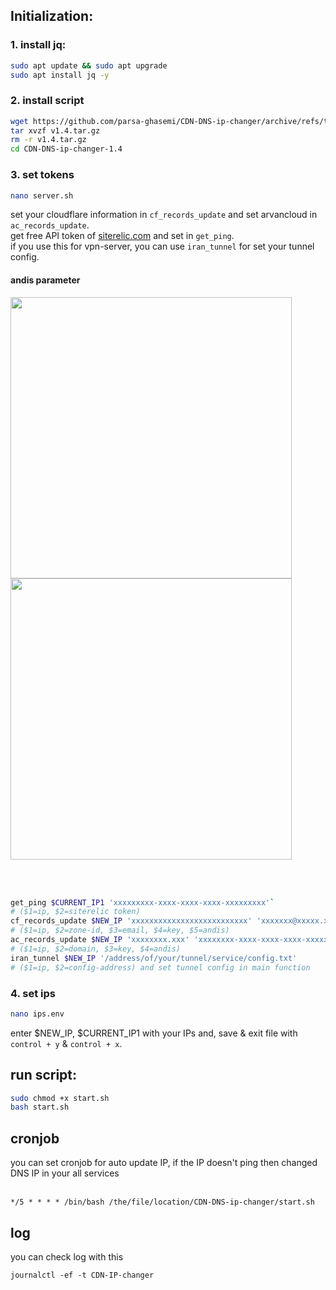 ## Initialization:


### 1. install jq:
```bash script
sudo apt update && sudo apt upgrade
sudo apt install jq -y
```

### 2. install script
```bash 
wget https://github.com/parsa-ghasemi/CDN-DNS-ip-changer/archive/refs/tags/v1.4.tar.gz
tar xvzf v1.4.tar.gz
rm -r v1.4.tar.gz
cd CDN-DNS-ip-changer-1.4

```

### 3. set tokens
```bash script
nano server.sh
```
set your cloudflare information in `cf_records_update` and set arvancloud in `ac_records_update`.
</br>
get free API token of [siterelic.com](siterelic.com) and set in `get_ping`.
</br>
if you use this for vpn-server, you can use `iran_tunnel` for set your tunnel config.
#### andis parameter
<img src="https://github.com/parsa-ghasemi/CDN-DNS-ip-changer/assets/105058611/9039f4f1-8309-45c2-b56a-5db3082a0d4c" width="450" >
<img src="https://github.com/parsa-ghasemi/CDN-DNS-ip-changer/assets/105058611/1d3a6705-e6db-4968-a370-4ab9c1cf6bd0" width="450" >

</br></br>
```bash script
get_ping $CURRENT_IP1 'xxxxxxxxx-xxxx-xxxx-xxxx-xxxxxxxxx'`
# ($1=ip, $2=siterelic token)
cf_records_update $NEW_IP 'xxxxxxxxxxxxxxxxxxxxxxxxxx' 'xxxxxxx@xxxxx.xxx' 'xxxxxxxxxxxxxxxxxxxxxxxxxxxxxxxxxx' 'x x'
# ($1=ip, $2=zone-id, $3=email, $4=key, $5=andis)
ac_records_update $NEW_IP 'xxxxxxxx.xxx' 'xxxxxxxx-xxxx-xxxx-xxxx-xxxxxxxxxx' 'x x x'
# ($1=ip, $2=domain, $3=key, $4=andis)
iran_tunnel $NEW_IP '/address/of/your/tunnel/service/config.txt'
# ($1=ip, $2=config-address) and set tunnel config in main function
```




### 4. set ips
```bash script
nano ips.env
```
enter $NEW_IP, $CURRENT_IP1 with your IPs and, save & exit file with `control + y` & `control + x`.




## run script:
```bash script
sudo chmod +x start.sh
bash start.sh
```



## cronjob
you can set cronjob for auto update IP, if the IP doesn't ping then changed DNS IP in your all services
</br></br>
```
*/5 * * * * /bin/bash /the/file/location/CDN-DNS-ip-changer/start.sh
```



## log
you can check log with this
```
journalctl -ef -t CDN-IP-changer
```
